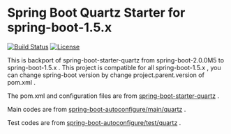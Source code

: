 # Spring Boot Quartz Starter for spring-boot-1.5.x
[![Build Status](https://travis-ci.org/viruscamp/spring-boot-starter-quartz.svg?branch=master)](https://travis-ci.org/viruscamp/spring-boot-starter-quartz)
[![License](http://img.shields.io/:license-Apache%202-red.svg)](LICENSE.txt)

This is backport of spring-boot-starter-quartz from spring-boot-2.0.0M5 to spring-boot-1.5.x .
This project is compatible for all spring-boot-1.5.x , you can change spring-boot version by change project.parent.version of pom.xml .

The pom.xml and configuration files are from [spring-boot-starter-quartz](https://github.com/spring-projects/spring-boot/tree/9e23206c31c64838db15bc17904e17b5e59d9140/spring-boot-starters/spring-boot-starter-quartz) .

Main codes are from [spring-boot-autoconfigure/main/quartz](https://github.com/spring-projects/spring-boot/tree/9e23206c31c64838db15bc17904e17b5e59d9140/spring-boot-autoconfigure/src/main/java/org/springframework/boot/autoconfigure/quartz) .

Test codes are from [spring-boot-autoconfigure/test/quartz](https://github.com/spring-projects/spring-boot/tree/9e23206c31c64838db15bc17904e17b5e59d9140/spring-boot-autoconfigure/src/test/java/org/springframework/boot/autoconfigure/quartz) .